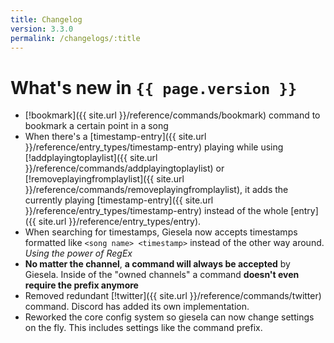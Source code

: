 ```yaml
---
title: Changelog
version: 3.3.0
permalink: /changelogs/:title
---
```


# What's new in `{{ page.version }}`
- [!bookmark]({{ site.url }}/reference/commands/bookmark) command to bookmark a certain point in a song
- When there's a [timestamp-entry]({{ site.url }}/reference/entry_types/timestamp-entry) playing while using [!addplayingtoplaylist]({{ site.url }}/reference/commands/addplayingtoplaylist) or [!removeplayingfromplaylist]({{ site.url }}/reference/commands/removeplayingfromplaylist), it adds the currently playing [timestamp-entry]({{ site.url }}/reference/entry_types/timestamp-entry) instead of the whole [entry]({{ site.url }}/reference/entry_types/entry).
- When searching for timestamps, Giesela now accepts timestamps formatted like `<song name> <timestamp>` instead of the other way around. *Using the power of RegEx*
- **No matter the channel**, **a command will always be accepted** by Giesela. Inside of the "owned channels" a command **doesn't even require the prefix anymore**
- Removed redundant [!twitter]({{ site.url }}/reference/commands/twitter) command. Discord has added its own implementation.
- Reworked the core config system so giesela can now change settings on the fly. This includes settings like the command prefix.
